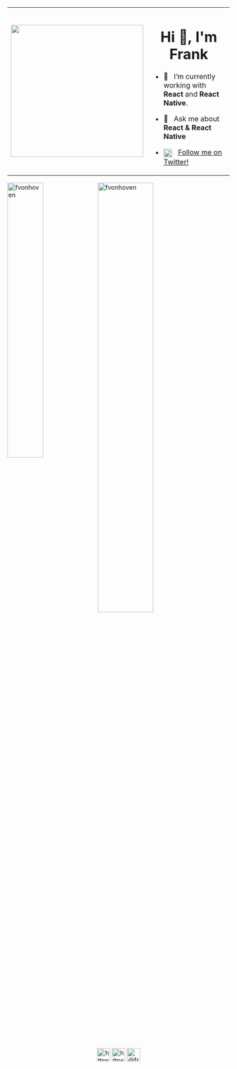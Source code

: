 <table>
<tr>
  <td><img src="https://user-images.githubusercontent.com/10098988/101992167-d0186800-3c76-11eb-92cf-472a53e397d0.png" align="left" width="300" /></td>
  <td>

<h1 align="center">Hi 👋, I'm Frank</h1>
<!-- <h3 align="center">a mad scientist in training.</h3> -->

<!-- <p align="center"> <img src="https://komarev.com/ghpvc/?username=fvonhoven&color=blue" alt="fvonhoven"/> </p> -->

- 🔭 &nbsp; I’m currently working with **React** and **React Native**.

- 💬 &nbsp; Ask me about **React & React Native**
- <img align="center" src="https://www.vectorlogo.zone/logos/twitter/twitter-icon.svg" alt="https://twitter.com/infinite_frank" height="20" width="20" /> &nbsp; <a href="https://twitter.com/coderguyfrank" target="_blank">Follow me on Twitter!</a>

</td>
  </tr>
</table>

<!-- ## 📜 &nbsp; Blog posts -->

<!-- BLOG-POST-LIST:START -->
<!--
- [Handling 64-bit Android Builds for React Native](https://shift.infinite.red/handling-64-bit-android-builds-for-react-native-2fcd7a2e5c14)
- [Start Using Reactotron in Your Expo Project Today in 3 Easy Steps](https://shift.infinite.red/start-using-reactotron-in-your-expo-project-today-in-3-easy-steps-a03d11032a7a)
- [Painless React Native Setup for Mac, Windows, & Linux](https://shift.infinite.red/painless-react-native-setup-for-mac-windows-linux-956c23d2abf9)
- [Shipping Persistant Reducers](https://shift.infinite.red/shipping-persistant-reducers-7341691232b1) -->
<!-- BLOG-POST-LIST:END -->

<!-- <table>
  <tr>
    <th>Fun Times at Chain React</th>
  </tr>
  <tr>
    <td align="center">
        <img style="padding: 5px;" src="https://user-images.githubusercontent.com/10098988/101992092-5da78800-3c76-11eb-975a-f76eca07593f.png"/>
    </td>
  </tr>
</table> -->

<p><img align="left" style="max-width: 40%" width="40%" src="https://github-readme-stats.vercel.app/api/top-langs/?username=fvonhoven&layout=compact&hide=html" alt="fvonhoven" /></p>

<p><img align="center" style="max-width: 50%" width="50%" src="https://github-readme-stats.vercel.app/api?username=fvonhoven&show_icons=true" alt="fvonhoven" /></p>

<!-- <table>
  <tr>
    <th>Fav Tech</th>
  </tr>
  <tr>
    <td align="center">
        <img style="padding: 5px;" src="https://reactnative.dev/img/header_logo.svg" alt="reactnative" width="75" height="75"/>
        <img style="padding: 5px;" src="https://devicons.github.io/devicon/devicon.git/icons/react/react-original-wordmark.svg" alt="react" width="75" height="75"/>
        <img style="padding: 5px;" src="https://docs.amplify.aws/assets/logo-dark.svg" alt="amplify" width="75" height="75"/>
        <img style="padding: 5px;" src="https://devicons.github.io/devicon/devicon.git/icons/amazonwebservices/amazonwebservices-original-wordmark.svg" alt="aws" width="75" height="75"/>
        <img style="padding: 5px;" src="https://www.vectorlogo.zone/logos/apollographql/apollographql-icon.svg" alt="apollo" width="75" height="75"/>
        <img style="padding: 5px;" src="https://devicons.github.io/devicon/devicon.git/icons/javascript/javascript-original.svg" alt="javascript" width="75" height="75"/>
        <img style="padding: 5px;" src="https://www.vectorlogo.zone/logos/jestjsio/jestjsio-icon.svg" alt="jest" width="75" height="75"/>
        <img style="padding: 5px;" src="https://www.vectorlogo.zone/logos/tensorflow/tensorflow-icon.svg" alt="tensorflow" width="75" height="75"/>
        <img style="padding: 5px;" src="https://devicons.github.io/devicon/devicon.git/icons/typescript/typescript-original.svg" alt="typescript" width="75" height="75"/>
    </td>
  </tr>
</table> -->

<p align="center">
<a href="https://twitter.com/infinite_frank" target="blank"><img align="center" src="https://www.vectorlogo.zone/logos/twitter/twitter-icon.svg" alt="https://twitter.com/infinite_frank" height="30" width="30" /></a>
<a href="https://www.linkedin.com/in/frank-von-hoven-iii-a24a3281/" target="blank"><img align="center" src="https://cdn.jsdelivr.net/npm/simple-icons@3.0.1/icons/linkedin.svg" alt="https://www.linkedin.com/in/frank-von-hoven-iii-a24a3281/" height="30" width="30" /></a>
<a href="https://medium.com/@frankvonhoven" target="blank"><img align="center" src="https://cdn.jsdelivr.net/npm/simple-icons@3.0.1/icons/medium.svg" alt="@frankvonhoven" height="30" width="30" /></a>
</p>
